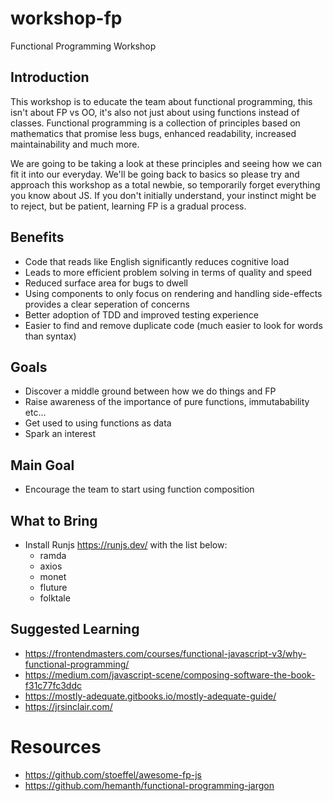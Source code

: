 # workshop-fp
Functional Programming Workshop

## Introduction
This workshop is to educate the team about functional programming, this isn't about FP vs OO, it's also not just about using functions instead of classes. Functional programming is a collection of principles based on mathematics that promise less bugs, enhanced readability, increased maintainability and much more.

We are going to be taking a look at these principles and seeing how we can fit it into our everyday. We'll be going back to basics so please try and approach this workshop as a total newbie, so temporarily forget everything you know about JS. If you don't initially understand, your instinct might be to reject, but be patient, learning FP is a gradual process.

## Benefits
* Code that reads like English significantly reduces cognitive load
* Leads to more efficient problem solving in terms of quality and speed
* Reduced surface area for bugs to dwell
* Using components to only focus on rendering and handling side-effects provides a clear seperation of concerns
* Better adoption of TDD and improved testing experience
* Easier to find and remove duplicate code (much easier to look for words than syntax)

## Goals
* Discover a middle ground between how we do things and FP
* Raise awareness of the importance of pure functions, immutabability etc...
* Get used to using functions as data
* Spark an interest

## Main Goal
* Encourage the team to start using function composition

## What to Bring
* Install Runjs https://runjs.dev/ with the list below:
    * ramda
    * axios
    * monet
    * fluture
    * folktale

## Suggested Learning
* https://frontendmasters.com/courses/functional-javascript-v3/why-functional-programming/
* https://medium.com/javascript-scene/composing-software-the-book-f31c77fc3ddc
* https://mostly-adequate.gitbooks.io/mostly-adequate-guide/
* https://jrsinclair.com/

# Resources
* https://github.com/stoeffel/awesome-fp-js
* https://github.com/hemanth/functional-programming-jargon